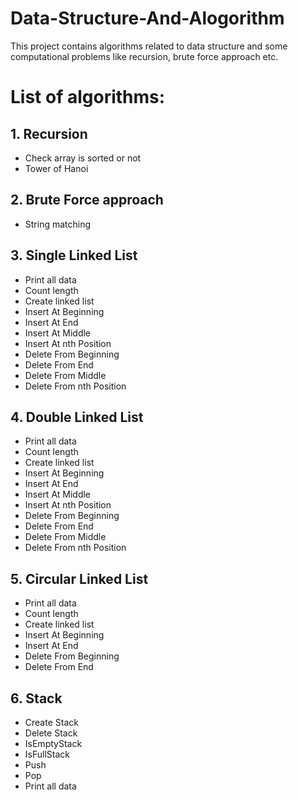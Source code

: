 # Data-Structure-And-Alogorithm
This project contains algorithms related to data structure and some computational problems like recursion, brute force approach etc.
# List of algorithms:
## 1. Recursion
  * Check array is sorted or not
  * Tower of Hanoi
## 2. Brute Force approach
  * String matching
## 3. Single Linked List
  * Print all data
  * Count length
  * Create linked list
  * Insert At Beginning
  * Insert At End
  * Insert At Middle
  * Insert At nth Position
  * Delete From Beginning
  * Delete From End
  * Delete From Middle
  * Delete From nth Position
  
## 4. Double Linked List
  * Print all data
  * Count length
  * Create linked list
  * Insert At Beginning
  * Insert At End
  * Insert At Middle
  * Insert At nth Position
  * Delete From Beginning
  * Delete From End
  * Delete From Middle
  * Delete From nth Position

## 5. Circular Linked List
  * Print all data
  * Count length
  * Create linked list
  * Insert At Beginning
  * Insert At End
  * Delete From Beginning
  * Delete From End
 
 ## 6. Stack
  * Create Stack
  * Delete Stack
  * IsEmptyStack
  * IsFullStack
  * Push
  * Pop
  * Print all data
  
